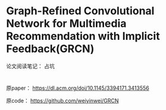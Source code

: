 # Graph-Refined Convolutional Network for Multimedia Recommendation with Implicit Feedback(GRCN)



论文阅读笔记：   占坑

# 

原paper：   https://dl.acm.org/doi/10.1145/3394171.3413556

原code：    https://github.com/weiyinwei/GRCN

# 

